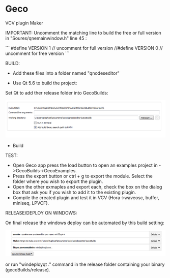 # Geco
VCV plugin Maker

IMPORTANT: 
Uncomment the matching line to build the free or full version in "Soures/qnemainwindow.h" line 45 :

´´´
#define VERSION 1 // uncomment for full version
//#define VERSION 0 // uncomment for free version
´´´

BUILD: 

- Add these files into a folder named "qnodeseditor"

- Use Qt 5.6 to build the project:

Set Qt to add ther release folder into GecoBuilds:

![alt text](https://github.com/HoRaMusic/Geco/blob/master/QtRunSetting.png)

- Build


TEST:

- Open Geco app press the load button to open an examples project in ->GecoBuilds->GecoExamples.
- Press the export button or ctrl + g to export the module. Select the folder where you wish to export the plugin.
- Open the other exmaples and export each, check the box on the dialog box that ask you if you wish to add it to the existing plugin.
- Compile the created plugin and test it in VCV (Hora->waveosc, buffer, miniseq, LPVCF).

RELEASE/DEPLOY ON WINDOWS:

On final release the windows deploy can be automated by this build setting: 

![alt text](https://github.com/HoRaMusic/Geco/blob/master/winDeploy.png)

or run "windeployqt ." command in the release folder containing your binary (gecoBuilds/release).
